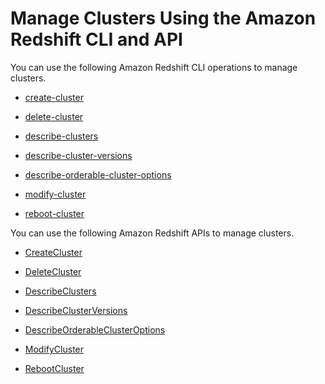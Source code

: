 # Manage Clusters Using the Amazon Redshift CLI and API<a name="manage-clusters-api-cli"></a>

You can use the following Amazon Redshift CLI operations to manage clusters\.

+ [create\-cluster](http://docs.aws.amazon.com/cli/latest/reference/redshift/create-cluster.html)

+ [delete\-cluster](http://docs.aws.amazon.com/cli/latest/reference/redshift/delete-cluster.html)

+ [describe\-clusters](http://docs.aws.amazon.com/cli/latest/reference/redshift/describe-clusters.html)

+ [describe\-cluster\-versions](http://docs.aws.amazon.com/cli/latest/reference/redshift/describe-cluster-versions.html)

+ [describe\-orderable\-cluster\-options](http://docs.aws.amazon.com/cli/latest/reference/redshift/describe-orderable-cluster-options.html)

+ [modify\-cluster](http://docs.aws.amazon.com/cli/latest/reference/redshift/modify-cluster.html)

+ [reboot\-cluster](http://docs.aws.amazon.com/cli/latest/reference/redshift/reboot-cluster.html)

 You can use the following Amazon Redshift APIs to manage clusters\.

+ [CreateCluster](http://docs.aws.amazon.com/redshift/latest/APIReference/API_CreateCluster.html)

+ [DeleteCluster](http://docs.aws.amazon.com/redshift/latest/APIReference/API_DeleteCluster.html)

+ [DescribeClusters](http://docs.aws.amazon.com/redshift/latest/APIReference/API_DescribeClusters.html)

+ [DescribeClusterVersions](http://docs.aws.amazon.com/redshift/latest/APIReference/API_DescribeClusterVersions.html)

+ [DescribeOrderableClusterOptions](http://docs.aws.amazon.com/redshift/latest/APIReference/API_DescribeOrderableClusterOptions.html)

+ [ModifyCluster](http://docs.aws.amazon.com/redshift/latest/APIReference/API_ModifyCluster.html)

+ [RebootCluster](http://docs.aws.amazon.com/redshift/latest/APIReference/API_RebootCluster.html)